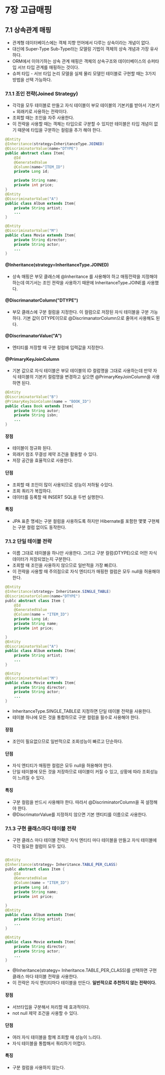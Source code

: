 # 7장 고급매핑 

## 7.1 상속관계 매핑 
- 관계형 데이터베이스에는 객체 지향 언어에서 다루는 상속이라는 개념이 없다. 
- 대신에 Super-Type Sub-Type라는 모델링 기법이 객체의 상속 개념과 가장 유사하다. 
- ORM에서 이야기하는 상속 관계 매핑은 객체의 상속구조와 데이터베이스의 슈퍼타입 서브 타입 관계를 매핑하는 것이다. 
- 슈퍼 타입 - 서브 타입 논리 모델을 실제 물리 모델인 테이블로 구현할 때는 3가지 방법을 선택 가능하다. 

### 7.1.1 조인 전략(Joined Strategy)
- 각각을 모두 테이블로 만들고 자식 테이블이 부모 테이블의 기본키를 받아서 기본키 + 외래키로 사용하는 전략이다. 
- 조회할 때는 조인을 자주 사용한다. 
- 이 전략을 사용할 때는 객체는 타입으로 구분할 수 있지만 테이블은 타입 개념이 없기 때문에 타입을 구분하는 컬럼을 추가 해야 한다. 
```java
@Entity 
@Inheritance(strategy=InheritanceType.JOINED)
@DiscriminatorValue(name="DTYPE")
public abstract class Item{
    @Id
    @GeneratedValue
    @Column(name="ITEM_ID")
    private Long id; 

    private String name; 
    private int price; 
}
@Entity
@DiscriminatorValue("A")
public class Album extends Item{
    private String artist; 
    ...
}

@Entity 
@DiscriminatorValue("M")
public class Movie extends Item{
    private String director;
    private String actor;  
    ...
}

```
#### @Inheritance(strategy=InheritanceType.JOINED)

- 상속 매핑은 부모 클래스에 @Inheritance 를 사용해야 하고 매핑전략을 지정해야 하는데 여기서는 조인 젼략을 사용하기 때문에 InheritanceType.JOINE를 사용했다. 

#### @DiscrimanatorColumn("DTYPE")
- 부모 클래스에 구분 컬럼을 지정한다. 이 컬럼으로 저장된 자식 테이블을 구분 가능하다. 기본 값이 DTYPE이므로 @DiscrimanatorColumn으로 줄여서 사용해도 된다. 

#### @DiscrimanatorValue("A")
- 엔티티를 저장할 때 구분 컬럼에 입력값을 지정한다. 

#### @PrimaryKeyJoinColumn 
- 기본 값으로 자식 테이블은 부모 테이블의 ID 컬럼명을 그대로 사용하는데 만약 자식 테이블의 기본키 컬럼명을 변경하고 싶으면 @PrimaryKeyJoinColumn을 사용하면 된다. 

```java
@Entity 
@DiscriminatorValue("B")
@PrimaryKeyJoinColumn(name = "BOOK_ID")
public class Book extends Item{
    private String autor;
    private String isbn;  
    ...
}
```    
#### 장점 
- 테이블이 정규화 된다. 
- 외래키 참조 무결성 제약 조건을 활용할 수 있다. 
- 저장 공간을 효율적으로 사용한다. 
#### 단점 
- 조회할 때 조인이 많이 사용되므로 성능이 저하될 수있다. 
- 조회 쿼리가 복잡하다.  
- 데이터를 등록할 때 INSERT SQL을 두번 실행한다. 
#### 특징 
- JPA 표준 명세는 구분 컬럼을 사용하도록 하지만 Hibernate를 포함한 몇몇 구현체는 구분 컬럼 없이도 동작한다. 

### 7.1.2 단일 테이블 전략 
- 이름 그대로 테이블을 하나만 사용한다. 그리고 구분 컬럼(DTYPE)으로 어떤 자식 데이터가 저장되었는지 구분한다. 
- 조회할 때 조인을 사용하지 않으므로 일반적을 가장 빠르다. 
- 이 전략을 사용할 때 주의점으로 자식 엔티티가 매핑한 컬럼은 모두 null을 허용해야 한다. 

```java
@Entity 
@Inheritance(strategy= Inheritance.SINGLE_TABLE)
@DiscriminatorColumn(name="DTYPE")
publc abstract class Item {
    @Id
    @GeneratedValue
    @Column(name = "ITEM_ID")
    private Long id; 
    private String name; 
    private int price; 

}
@Entity
@DiscriminatorValue("A")
public class Album extends Item{
    private String artist; 
    ...
}

@Entity 
@DiscriminatorValue("M")
public class Movie extends Item{
    private String director;
    private String actor;  
    ...
}

```
- InheritanceType.SINGLE_TABLE로 지정하면 단일 테이블 전략을 사용한다.
- 테이블 하나에 모든 것을 통합하므로 구분 컬럼을 필수로 사용해야 한다.

#### 장점
- 조인이 필요없으므로 일반적으로 조회성능이 빠르고 단순하다. 


#### 단점 
- 자식 엔티티가 매핑한 컬럼은 모두 null을 허용해야 한다. 
- 단일 테이블에 모든 것을 저장하므로 테이블이 커질 수 있고, 상황에 따라 조회성능이 느려질 수 있다. 

#### 특징 
- 구분 컬럼을 반드시 사용해야 한다. 따라서 @DiscriminatorColumn을 꼭 설정해야 한다. 
- @DiscrimatorValue를 지정하지 않으면 기본 엔티티를 이름으로 사용한다. 

### 7.1.3 구현 클래스마다 테이블 전략 
- 구현 클래스 마다 테이블 전략은 자식 엔티티 마다 테이블을 만들고 자식 테이블에 각각 필요한 컬럼이 모두 있다. 
```java

@Entity 
@Inheritance(strategy= Inheritance.TABLE_PER_CLASS)
publc abstract class Item {
    @Id
    @GeneratedValue
    @Column(name = "ITEM_ID")
    private Long id; 
    private String name; 
    private int price; 

}
@Entity
public class Album extends Item{
    private String artist; 
    ...
}

@Entity 
public class Movie extends Item{
    private String director;
    private String actor;  
    ...
}

```
- @Inheritance(strategy= Inheritance.TABLE_PER_CLASS)를 선택하면 구현 클래스 마다 테이블 전략을 사용한다. 
- 이 전략은 자식 엔티티마다 테이블을 만든다. **일반적으로 추천하지 않는 전략이다.**

#### 장점 
- 서브타입을 구분해서 처리할 때 효과적이다. 
- not null 제약 조건을 사용할 수 있다. 

#### 단점 
- 여러 자식 테이블을 함께 조회할 때 성능이 느리다.
- 자식 테이블을 통합해서 쿼리하기 어렵다. 

#### 특징 
- 구분 컬럼을 사용하지 않는다. 

